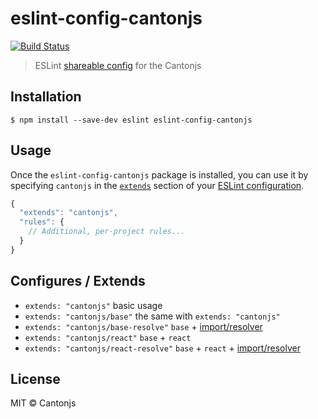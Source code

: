 # eslint-config-cantonjs

[![Build Status](https://travis-ci.org/cantonjs/eslint-config-cantonjs.svg?branch=master)](https://travis-ci.org/cantonjs/eslint-config-cantonjs)

> ESLint [shareable config](http://eslint.org/docs/developer-guide/shareable-configs.html) for the Cantonjs


## Installation

```
$ npm install --save-dev eslint eslint-config-cantonjs
```


## Usage

Once the `eslint-config-cantonjs` package is installed, you can use it by specifying `cantonjs` in the [`extends`](http://eslint.org/docs/user-guide/configuring#extending-configuration-files) section of your [ESLint configuration](http://eslint.org/docs/user-guide/configuring).

```js
{
  "extends": "cantonjs",
  "rules": {
    // Additional, per-project rules...
  }
}
```

## Configures / Extends

- `extends: "cantonjs"` basic usage
- `extends: "cantonjs/base"` the same with `extends: "cantonjs"`
- `extends: "cantonjs/base-resolve"` `base` + [import/resolver](https://github.com/benmosher/eslint-plugin-import)
- `extends: "cantonjs/react"` `base` + `react`
- `extends: "cantonjs/react-resolve"` `base` + `react` + [import/resolver](https://github.com/benmosher/eslint-plugin-import)


## License

MIT © Cantonjs
